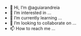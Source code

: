- 👋 Hi, I’m @aguiarandreia
- 👀 I’m interested in ...
- 🌱 I’m currently learning ...
- 💞️ I’m looking to collaborate on ...
- 📫 How to reach me ...

<!---
aguiarandreia/aguiarandreia is a ✨ special ✨ repository because its `README.md` (this file) appears on your GitHub profile.
You can click the Preview link to take a look at your changes.
--->

